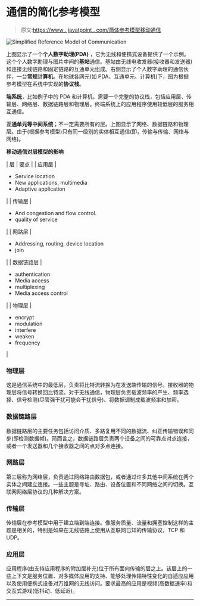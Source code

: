 # 通信的简化参考模型

> 原文:[https://www . javatpoint . com/简体参考模型移动通信](https://www.javatpoint.com/simplified-reference-model-of-mobile-communication)

![Simplified Reference Model of Communication](../Images/1559a8ebab23886b87496684360c1448.png)

上图显示了一个**个人数字助理(PDA)** ，它为无线和便携式设备提供了一个示例。这个个人数字助理与图片中间的**基站**通信。基站由无线电收发器(接收器和发送器)和连接无线链路和固定链路的互通单元组成。右侧显示了个人数字助理的通信伙伴，一台**常规计算机**。在地球各网元(如 PDA、互通单元、计算机)下，图为根据参考模型在系统中实现的**协议栈**。

**端系统**，比如例子中的 PDA 和计算机，需要一个完整的协议栈，包括应用层、传输层、网络层、数据链路层和物理层。终端系统上的应用程序使用较低层的服务相互通信。

**互通单元等中间系统**；不一定需要所有的层。上图显示了网络、数据链路和物理层。由于(根据参考模型)只有同一级别的实体相互通信(即，传输与传输、网络与网络)。

**移动通信对层模型的影响**

| 层 | 要点 |
| 应用层 | 

*   Service location
*   New applications, multimedia
*   Adaptive application

 |
| 传输层 | 

*   And congestion and flow control.
*   quality of service

 |
| 网路层 | 

*   Addressing, routing, device location
*   join

 |
| 数据链路层 | 

*   authentication
*   Media access
*   multiplexing
*   Media access control

 |
| 物理层 | 

*   encrypt
*   modulation
*   interfere
*   weaken
*   frequency

 |

### 物理层

这是通信系统中的最低层，负责将比特流转换为在发送端传输的信号。接收器的物理层将信号转换回比特流。对于无线通信，物理层负责载波频率的产生、频率选择、信号检测(尽管强干扰可能会干扰信号)、将数据调制成载波频率和加密。

### 数据链路层

数据链路层的主要任务包括访问介质、多路复用不同的数据流、纠正传输错误和同步(即检测数据帧)。简而言之，数据链路层负责两个设备之间的可靠点对点连接，或者一个发送器和几个接收器之间的点对多点连接。

### 网路层

第三层称为网络层，负责通过网络路由数据包，或者通过许多其他中间系统在两个实体之间建立连接。一些主题是寻址、路由、设备位置和不同网络之间的切换。互联网网络层协议的几种解决方案。

### 传输层

传输层在参考模型中用于建立端到端连接。像服务质量、流量和拥塞控制这样的主题是相关的，特别是如果在无线链路上使用从互联网已知的传输协议，TCP 和 UDP。

### 应用层

应用程序(由支持应用程序的附加层补充)位于所有面向传输的层之上。该层上的一些上下文是服务位置、对多媒体应用的支持、能够处理传输特性变化的自适应应用以及使用便携式设备对万维网的无线访问。要求最高的应用是视频(高数据速率)和交互式游戏(低抖动、低延迟)。

* * *